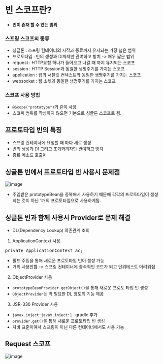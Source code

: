 # 빈 스코프란?
- **빈이 존재 할 수 있는 범위**

### 스프링 스코프의 종류
- 싱글톤 : 스프링 컨테이너의 시작과 종료까지 유지되는 가장 넓은 범위
- 프로토타입 : 빈의 생성과 DI까지만 관여하고 방치 -> 매우 짧은 범위
- request : HTTP요청 하나가 들어오고 나갈 때 까지 유지되는 스코프
- session : HTTP Session과 동일한 생명주기를 가지는 스코프
- application : 웹의 서블릿 컨텍스트와 동일한 생명주기를 가지는 스코프
- websocket : 웹 소켓과 동일한 생명주기를 가지는 스코프

### 스코프 사용 방법 
- ```@Scope("prototype")```와 같이 사용
- 스코피 범위를 작성하지 않으면 기본으로 싱글톤 스코프로 됨.

## 프로토타입 빈의 특징
- 스프링 컨테이너에 요청할 때 마다 새로 생성
- 빈의 생성과 DI 그리고 초기화끼자만 관여하고 방치
- 종료 메소드 호출X

## 싱글톤 빈에서 프로토타입 빈 사용시 문제점

![image](https://user-images.githubusercontent.com/59104703/167069273-8623dbfd-20d6-4bad-96ca-d8c2c7288453.png)

- 주입받은 prototypeBean을 중복해서 사용하기 때문에 각각의 프로토타입이 생성되는 것이 아닌 1개의 프로토타입으로 사용하게됨.

## 싱글톤 빈과 함께 사용시 Provider로 문제 해결
- DL(Dependency Lookup) 의존관계 조회

1. ApplicationContext 사용
<pre>
private ApplicationContext ac;
</pre>
- 필드 주입을 통해 새로운 프로토타입 빈이 생성 가능
- 거의 사용안함 -> 스프링 컨테이너에 종속적인 코드가 되고 단위테스트 어려워짐

2. ObjectProvider 사용
- ```prototypeBeanProvider.getObject()```을 통해 새로운 프로토 타입 빈 생성
- ```ObjectProvider```는 딱 필요한 DL 정도의 기능 제공

3. JSR-330 Provider 사용
- ```javax.inject:javax.inject:1 ``` gradle 추가
- ```provider.get()```을 통해 새로운 프로토타입 빈 생성
- 자바 표준이여서 스프링이 아닌 다른 컨테이너에서도 사용 가능


## Request 스코프
![image](https://user-images.githubusercontent.com/59104703/167070782-09709076-406e-41c9-8c1c-6d50afd0e3b5.png)
